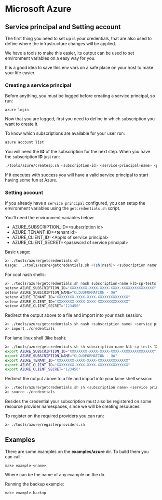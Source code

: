 # Microsoft Azure

## Service principal and Setting account

The first thing you need to set up is your credentials, that are also
used to define where the infrastructure changes will be applied.

We have a tools to make this easier, its output can be used
to set environment variables on a easy way for you.

It is a good idea to save this env vars on a safe place on your host
to make your life easier.

### Creating a service principal

Before anything, you must be logged before creating a service principal,
so run:

```
azure login
```

Now that you are logged, first you need to
define in which subscription you want to create it.

To know which subscriptions are available for your user run:

```sh
azure account list
```

You will need the **ID** of the subscription for the next step.
When you have the subscription **ID** just run:

```sh
./tools/azure/createsp.sh <subscription-id> <service-principal-name> <password>
```

If it executes with success you will have a valid service principal
to start having some fun at Azure.

### Setting account

If you already have a `service principal` configured, you can setup
the environment variables using the `getcredentials.sh` script.

You'll need the environment variables below:

- AZURE_SUBSCRIPTION_ID=&lt;subscription id&gt;
- AZURE_TENANT_ID=&lt;tenant id&gt;
- AZURE_CLIENT_ID=&lt;AppId of service principal&gt;
- AZURE_CLIENT_SECRET=&lt;password of service principal&gt;


Basic usage:

```sh
λ> ./tools/azure/getcredentials.sh
Usage:  ./tools/azure/getcredentials.sh <(sh|nash)> <subscription name> <service principal name> <service secret>
```

For cool nash shells:

```sh
λ> ./tools/azure/getcredentials.sh nash subscription-name klb-sp-tests 123456
setenv AZURE_SUBSCRIPTION_ID="XXXXXXXX-XXXX-XXXX-XXXX-XXXXXXXXXXXXXXX"
setenv AZURE_SUBSCRIPTION_NAME="CLOUDFORMATION - QA"
setenv AZURE_TENANT_ID="XXXXXXXX-XXXX-XXXX-XXXXXXXXXXXXXX"
setenv AZURE_CLIENT_ID="XXXXXXXX-XXXX-XXXX-XXXXXXXXXXXXXX"
setenv AZURE_CLIENT_SECRET="123456"
```

Redirect the output above to a file and import into your nash session:

```sh
λ> ./tools/azure/getcredentials.sh nash <subscription name> <service principal name> <service secret> > credentials
λ> import ./credentials
```

For lame linux shell (like bash):

```sh
λ> ./tools/azure/getcredentials.sh sh subscription-name klb-sp-tests 123456
export AZURE_SUBSCRIPTION_ID="XXXXXXXX-XXXX-XXXX-XXXX-XXXXXXXXXXXXXXX"
export AZURE_SUBSCRIPTION_NAME="CLOUDFORMATION - QA"
export AZURE_TENANT_ID="XXXXXXXX-XXXX-XXXX-XXXXXXXXXXXXXX"
export AZURE_CLIENT_ID="XXXXXXXX-XXXX-XXXX-XXXXXXXXXXXXXX"
export AZURE_CLIENT_SECRET="123456"
```

Redirect the output above to a file and import into your lame shell session:

```sh
λ> ./tools/azure/getcredentials.sh sh <subscription name> <service principal name> <service secret> > credentials
λ> source ./credentials
```

Besides the credential your subscription must also be registered
on some resource provider namespaces, since we will be creating resources.

To register on the required providers you can run:

```sh
λ> ./tools/azure/registerproviders.sh
```

## Examples

There are some examples on the **examples/azure** dir. To build them
you can call:

```
make example-<name>
```

Where **<name>** can be the name of any example on the dir.

Running the backup example:

```
make example-backup
```
